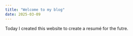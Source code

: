 ```yaml
---
title: "Welcome to my blog"
date: 2025-03-09
---
```


Today I created this website to create a resumé for the futre.
